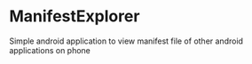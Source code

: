 # ManifestExplorer
Simple android application to view manifest file of other android applications on phone
